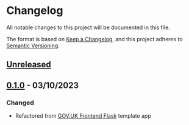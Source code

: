 # Changelog

All notable changes to this project will be documented in this file.

The format is based on [Keep a Changelog](https://keepachangelog.com/en/1.0.0/), and this project adheres to [Semantic Versioning](https://semver.org/spec/v2.0.0.html).

## [Unreleased](https://github.com/LandRegistry/ddat-capability-assessment/compare/0.1.0...main)

## [0.1.0](https://github.com/LandRegistry/ddat-capability-assessment/releases/tag/0.1.0) - 03/10/2023

### Changed

- Refactored from [GOV.UK Frontend Flask](https://github.com/LandRegistry/govuk-frontend-flask) template app
